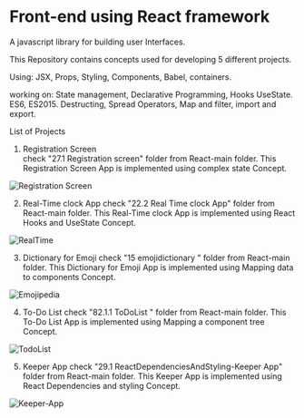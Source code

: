 # Front-end using React framework
 A javascript library for building user Interfaces.
 
 This Repository contains concepts used for developing 5  different projects.
 
 Using:
 JSX, Props, Styling, Components, Babel, containers. 
 
 working on: 
 State management, Declarative Programming, Hooks UseState.
 ES6, ES2015.
 Destructing, Spread Operators, Map and  filter, import and export.

 List of Projects
 1. Registration Screen  
 check "27.1 Registration screen" folder from React-main folder. This Registration Screen App is implemented using complex state Concept.
 
 ![Registration Screen](https://user-images.githubusercontent.com/39625554/159694219-0c569d02-56e2-4b48-bdd2-03d9193df3c8.PNG)

 
 2. Real-Time clock App
 check "22.2 Real Time clock App" folder from React-main folder. This Real-Time clock App is implemented using React Hooks and UseState Concept.
 
 ![RealTime](https://user-images.githubusercontent.com/39625554/159694256-903a1ef7-45f8-46c9-8286-bed6a4c3599f.JPG)

 3. Dictionary for Emoji
 check "15 emojidictionary " folder from React-main folder. This Dictionary for Emoji App is implemented using Mapping data to components  Concept.
 
 ![Emojipedia](https://user-images.githubusercontent.com/39625554/159694282-06e07a60-debd-47d0-a22a-f0f94ceccc06.PNG)

 4. To-Do List
 check "82.1.1 ToDoList " folder from React-main folder. This To-Do List App is implemented using Mapping a component tree Concept.
 
 ![TodoList](https://user-images.githubusercontent.com/39625554/159694333-b49a9504-3ec1-48df-85b9-91598ec95f89.PNG)

 5. Keeper App 
 check "29.1 ReactDependenciesAndStyling-Keeper App" folder from React-main folder. This Keeper App is implemented using React Dependencies and styling Concept.
 
 ![Keeper-App](https://user-images.githubusercontent.com/39625554/159694357-cafe0705-af31-443d-ac16-04866354168a.JPG)
 
  
 

